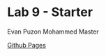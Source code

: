 # Lab 9 - Starter

Evan Puzon 
Mohammed Master

[Github Pages](https://puzonevan.github.io/Lab9_Starter/)
